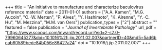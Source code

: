 +++
title = "An initiative to manufacture and characterize baculovirus reference material"
date = 2011-01-01
authors = ["A.A. Kamen", "M.G. Aucoin", "O.-W. Merten", "P. Alves", "Y. Hashimoto", "K. Airenne", "Y.-C. Hu", "M. Mezzina", "M.M. van Oers"]
publication_types = ["2"]
abstract = ""
featured = false
publication = "*Journal of Invertebrate Pathology*"
url_pdf = "https://www.scopus.com/inward/record.uri?eid=2-s2.0-79960645277&doi=10.1016%2fj.jip.2011.02.007&partnerID=40&md5=5ad6bcab60589bede84b056e86427a24"
doi = "10.1016/j.jip.2011.02.007"
+++

